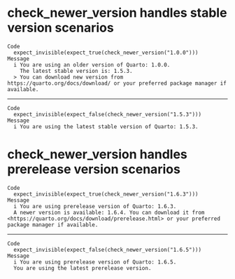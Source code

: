 # check_newer_version handles stable version scenarios

    Code
      expect_invisible(expect_true(check_newer_version("1.0.0")))
    Message
      i You are using an older version of Quarto: 1.0.0.
        The latest stable version is: 1.5.3.
      > You can download new version from https://quarto.org/docs/download/ or your preferred package manager if available.

---

    Code
      expect_invisible(expect_false(check_newer_version("1.5.3")))
    Message
      i You are using the latest stable version of Quarto: 1.5.3.

# check_newer_version handles prerelease version scenarios

    Code
      expect_invisible(expect_true(check_newer_version("1.6.3")))
    Message
      i You are using prerelease version of Quarto: 1.6.3.
      A newer version is available: 1.6.4. You can download it from <https://quarto.org/docs/download/prerelease.html> or your preferred package manager if available.

---

    Code
      expect_invisible(expect_false(check_newer_version("1.6.5")))
    Message
      i You are using prerelease version of Quarto: 1.6.5.
      You are using the latest prerelease version.

